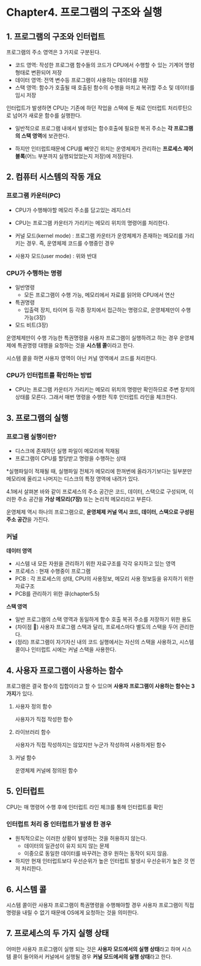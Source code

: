 # Chapter4. 프로그램의 구조와 실행



## 1. 프로그램의 구조와 인터럽트

프로그램의 주소 영역은 3 가지로 구분된다.

- 코드 영역: 작성한 프로그램 함수들의 코드가 CPU에서 수행할 수 있는 기계어 명령 형태로 변환되어 저장
- 데이터 영역: 전역 변수등 프로그램이 사용하는 데이터를 저장
- 스택 영역: 함수가 호출될 때 호출된 함수의 수행을 마치고 복귀할 주소 및 데이터를 임시 저장



인터럽트가 발생하면 CPU는 기존에 하던 작업을 스택에 둔 채로 인터럽트 처리루틴으로 넘어가 새로운 함수를 실행한다.  

- 일반적으로 프로그램 내에서 발생되는 함수호출에 필요한 복귀 주소는 **각 프로그램의 스택 영역**에 보관한다.

- 하지만 인터럽트때문에 CPU를 빼앗긴 위치는 운영체제가 관리하는 **프로세스 제어 블록**(어느 부분까지 실행되었었는지 저장)에 저장된다.





## 2. 컴퓨터 시스템의 작동 개요

### 프로그램 카운터(PC)

- CPU가 수행해야할 메모리 주소를 담고있는 레지스터
- CPU는 프로그램 카운터가 가리키는 메모리 위치의 명령어를 처리한다.



- 커널 모드(kernel mode) : 프로그램 카운터가 운영체제가 존재하는 메모리를 가리키는 경우. 즉, 운영체제 코드를 수행중인 경우

- 사용자 모드(user mode) : 위와 반대



### CPU가 수행하는 명령

- 일반명령
  - 모든 프로그램이 수행 가능, 메모리에서 자료를 읽어와 CPU에서 연산
- 특권명령
  - 입출력 장치, 타이머 등 각종 장치에서 접근하는 명령으로, 운영체제만이 수행 가능(3장)
- 모드 비트(3장)



운영체제만이 수행 가능한 특권명령을 사용자 프로그램이 실행하려고 하는 경우 운영체제에 특권명령 대행을 요청하는 것을 **시스템 콜**이라고 한다.

시스템 콜을 하면 사용자 영역이 아닌 커널 영역에서 코드를 처리한다.



### CPU가 인터럽트를 확인하는 방법

- CPU는 프로그램 카운터가 가리키는 메모리 위치의 명령만 확인하므로 주변 장치의 상태를 모른다. 그래서 매번 명령을 수행한 직후 인터럽트 라인을 체크한다.



## 3. 프로그램의 실행

### 프로그램 실행이란?

- 디스크에 존재하던 실행 파일이 메모리에 적재됨
- 프로그램이 CPU를 할당받고 명령을 수행하는 상태

*실행파일이 적재될 때, 실행파일 전체가 메모리에 한꺼번에 올라가기보다는 일부분만 메모리에 올리고 나머지는 디스크의 특정 영역에 내려가 있다.

 

4.1에서 살펴본 바와 같이 프로세스의 주소 공간은 코드, 데이터, 스택으로 구성되며, 이러한 주소 공간을 **가상 메모리(7장)** 또는 논리적 메모리라고 부른다.

운영체제 역시 하나의 프로그램으로, **운영체제 커널 역시 코드, 데이터, 스택으로 구성된 주소 공간**을 가진다.



### 커널

**데이터 영역**

- 시스템 내 모든 자원을 관리하기 위한 자료구조를 각각 유지하고 있는 영역
- 프로세스 : 현재 수행중이 프로그램
- PCB : 각 프로세스의 상태, CPU의 사용정보, 메모리 사용 정보등을 유지하기 위한 자료구조
- PCB를 관리하기 위한 큐(chapter5.5)



**스택 영역**

- 일반 프로그램의 스택 영역과 동일하게 함수 호출 복귀 주소를 저장하기 위한 용도
- (차이점 📌) 사용자 프로그램 스택과 달리, 프로세스마다 별도의 스택을 두어 관리한다.
- (정리) 프로그램이 자기자신 내의 코드 실행에서는 자신의 스택을 사용하고, 시스템 콜이나 인터럽트 시에는 커널 스택을 사용한다.



## 4. 사용자 프로그램이 사용하는 함수

프로그램은 결국 함수의 집합이라고 할 수 있으며 **사용자 프로그램이 사용하는 함수는 3가지**가 있다.

1. 사용자 정의 함수

   사용자가 직접 작성한 함수

   

2. 라이브러리 함수

   사용자가 직접 작성하지는 않았지만 누군가 작성하여 사용하게된 함수

   

3. 커널 함수

   운영체제 커널에 정의된 함수



## 5. 인터럽트

CPU는 매 명령어 수행 후에 인터럽트 라인 체크를 통해 인터럽트를 확인

### 인터럽트 처리 중 인터럽트가 발생 한 경우

- 원칙적으로는 이러한 상황이 발생하는 것을 허용하지 않는다.
  - 데이터의 일관성이 유지 되지 않는 문제
  - 이중으로 동일한 데이터를 바꾸려는 경우 원하는 동작이 되지 않음.
- 하지만 현재 인터럽트보다 우선순위가 높은 인터럽트 발생시 우선순위가 높은 것 먼저 처리한다.



## 6. 시스템 콜

시스템 콜이란 사용자 프로그램이 특권명령을 수행해야할 경우 사용자 프로그램이 직접 명령을 내릴 수 없기 때문에 OS에게 요청하는 것을 의미한다.



## 7. 프로세스의 두 가지 실행 상태

어떠한 사용자 프로그램이 실행 되는 것은 **사용자 모드에서의 실행 상태**라고 하며 시스템 콜이 들어와서 커널에서 실행될 경우 **커널 모드에서의 실행 상태**라고 한다. 